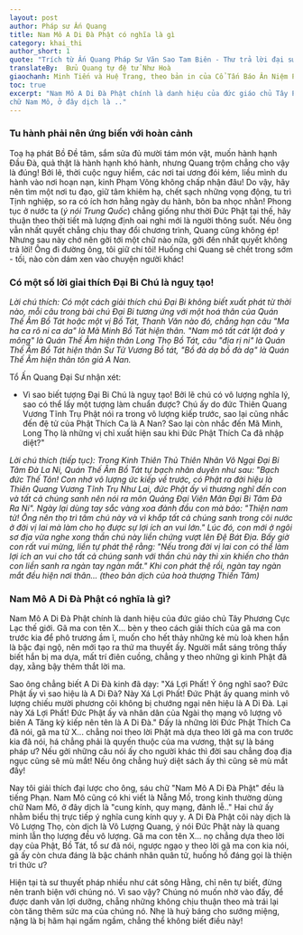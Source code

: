 ```yaml
---
layout: post
author: Pháp sư Ấn Quang
title: Nam Mô A Di Đà Phật có nghĩa là gì
category: khai_thi
author_short: 1
quote: "Trích từ Ấn Quang Pháp Sư Văn Sao Tam Biên - Thư trả lời đại sư Ứng Thoát" 
translateBy:  Bửu Quang tự đệ tử Như Hoà
giaochanh: Minh Tiến và Huệ Trang, theo bản in của Cổ Tấn Báo Ân Niệm Phật Đường, năm 2002.
toc: true
excerpt: "Nam Mô A Di Đà Phật chính là danh hiệu của đức giáo chủ Tây Phương Cực Lạc thế giới.Nam Mô cũng có khi viết là Nẵng Mồ, trong kinh thường dùng 
chữ Nam Mô, ở đây dịch là .."
---
```


### Tu hành phải nên ứng biến với hoàn cảnh 

Toạ hạ phát Bồ Đề tâm, sắm sửa đủ mười tám món vật, muốn hành hạnh Đầu Đà, quả thật là hành hạnh khó hành, nhưng 
Quang trộm chẳng cho vậy là đúng! Bởi lẽ, thời cuộc nguy hiểm, các nơi tai ương đói kém, liều mình du hành vào nơi 
hoạn nạn, kinh Phạm Võng không chấp nhận đâu! Do vậy, hãy nên tìm một nơi tu đạo, giữ tâm khiêm hạ, chết sạch những 
vọng động, tu trì Tịnh nghiệp, so ra có ích hơn hằng ngày du hành, bôn ba nhọc nhằn! Phong tục ở nước ta (_ý nói 
Trung Quốc_) chẳng giống như thời Đức Phật tại thế, hãy thuận theo thời tiết mà lượng định oai nghi mới là người thông 
suốt. Nếu ông vẫn nhất quyết chẳng chịu thay đổi chương trình, Quang cũng không ép! Nhưng sau này chớ nên gởi tới một chữ 
nào nữa, gởi đến nhất quyết không trả lời! Ông đi đường ông, tôi giữ chí tôi! Huống chi Quang sẽ chết trong sớm - tối, nào 
còn dám xen vào chuyện người khác!

### Có một số lời gỉai thích Đại Bi Chú là nguỵ tạo!

_Lời chú thích: Có một cách giải thích chú Đại Bi không biết xuất phát từ thời nào, mỗi câu trong bài chú Đại Bi tương ứng
với một hoá thân của Quán Thế Âm Bồ Tát hoặc một vị Bồ Tát, Thanh Văn nào đó, chẳng hạn câu "Ma ha ca rô ni ca da" là Mã Minh Bồ
Tát hiện thân. "Nam mô tất cát lật đoả y mông" là Quán Thế Âm hiện thân Long Thọ Bồ Tát, câu "địa rị ni" là Quán Thế Âm Bồ Tát
hiện thân Sư Tử Vương Bồ tát, "Bồ đà dạ bồ đà dạ" là Quán Thế Âm hiện thân tôn giả A Nan._

Tổ Ấn Quang Đại Sư nhận xét: 

- Vì sao biết tượng Đại Bi Chú là nguỵ tạo!
Bởi lẽ chú có vô lượng nghĩa lý, sao có thể lấy một tượng làm chuẩn được? Chú ấy 
do đức Thiên Quang Vương Tĩnh Trụ Phật nói ra trong vô lượng kiếp trước, sao lại cũng nhắc đến đệ tử của Phật Thích Ca là 
A Nan? Sao lại còn nhắc đến Mã Minh, Long Thọ là những vị chỉ xuất hiện sau khi Đức Phật Thích Ca đã nhập diệt?"

_Lời chú thích (tiếp tục): Trong Kinh Thiên Thủ Thiên Nhãn Vô Ngại Đại Bi Tâm Đà La Ni, Quán Thế Âm Bồ Tát tự bạch nhân duyên như sau: "Bạch đức Thế Tôn! Con nhớ 
vô lượng ức kiếp về trước, có Phật ra đời hiệu là Thiên Quang Vương Tĩnh Trụ Như Lai, đức Phật ấy vì thương nghĩ đến con và tất cả 
chúng sanh nên nói ra môn Quảng Đại Viên Mãn Đại Bi Tâm Đà Ra Ni". Ngày lại dùng tay sắc vàng xoa đảnh đầu con mà bảo: "Thiện nam tử! Ông nên 
thọ trì tâm chú này và vì khắp tất cả chúng sanh trong cõi nước ở đời vị lai mà làm cho họ được sự lợi ích an vui lớn." Lúc đó, con mới ở ngôi 
sơ địa vừa nghe xong thần chú này liền chứng vượt lên Đệ Bát Địa. Bấy giờ con rất vui mừng, liền tự phát thệ rằng: "Nếu trong đời vị lai con có 
thể làm lợi ích an vui cho tất cả chúng sanh với thần chú này thì xin khiến cho thân con liền sanh ra ngàn tay ngàn mắt." Khi con phát thệ rồi, 
ngàn tay ngàn mắt đều hiện nơi thân... (theo bản dịch của hoà thượng Thiền Tâm)_

### Nam Mô A Di Đà Phật có nghĩa là gì? 

Nam Mô A Di Đà Phật chính là danh hiệu của đức giáo chủ Tây Phương Cực Lạc thế giới. Gã ma con tên X... bèn y theo cách giải thích của gã ma con 
trước kia để phô trương ầm ĩ, muốn cho hết thảy những kẻ mù loà khen hắn là bậc đại ngộ, nên mới tạo ra thứ ma thuyết ấy. Người mắt sáng trông thấy 
biết hắn bị ma dựa, mất trí điên cuồng, chẳng y theo những gì kinh Phật đã dạy, xằng bậy thêm thắt lời ma. 

Sao ông chẳng biết A Di Đà kinh đã dạy: "Xá Lợi Phất! Ý ông nghĩ sao? Đức Phật ấy vì sao hiệu là A Di Đà? Này Xá Lợi Phất! Đức Phật ấy quang minh 
vô lượng chiếu mười phương cõi không bị chướng ngại nên hiệu là A Di Đà. Lại này Xá Lợi Phất! Đức Phật ấy và nhân dân của Ngài thọ mạng vô 
lượng vô biên A Tăng kỳ kiếp nên tên là A Di Đà." Đấy là những lời Đức Phật Thích Ca đã nói, gã ma tử X... chẳng noi theo lời Phật mà dựa theo lời 
gã ma con trước kia đã nói, há chẳng phải là quyến thuộc của ma vương, thật sự là báng pháp ư? Nếu gởi những câu nói ấy cho người khác thì đời sau 
chẳng đoạ địa ngục cũng sẽ mù mắt! Nếu ông chẳng huỷ diệt sách ấy thì cũng sẽ mù mắt đấy!

Nay tôi giải thích đại lược cho ông, sáu chữ "Nam Mô A Di Đà Phật" đều là tiếng Phạn. Nam Mô cũng có khi viết là Nẵng Mồ, trong kinh thường dùng 
chữ Nam Mô, ở đây dịch là "cung kính, quy mạng, đảnh lễ.." Hai chứ ấy nhằm biểu thị trực tiếp ý nghĩa cung kính quy y. A Di Đà Phật cõi này dịch 
là Vô Lượng Thọ, còn dịch là Vô Lượng Quang, ý nói Đức Phật này là quang minh lẫn thọ lượng đều vô lượng. Gã ma con tên X... nọ chẳng dựa theo lời 
dạy của Phật, Bồ Tát, tổ sư đã nói, ngược ngạo y theo lời gã ma con kia nói, gã ấy còn chưa đáng là bậc chánh nhân quân tử, huống hồ đáng gọi là 
thiện tri thức ư? 

Hiện tại tà sư thuyết pháp nhiều như cát sông Hằng, chỉ nên tự biết, đừng nên tranh biện với chúng nó. Vì sao vậy? Chúng nó muốn nhờ vào đấy, để 
được danh văn lợi dưỡng, chẳng những không chịu thuận theo mà trái lại còn tăng thêm sức ma của chúng nó. Nhẹ là huỷ báng cho sướng miệng, nặng 
là bị hãm hại ngấm ngầm, chẳng thể không biết điều này!
